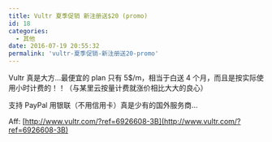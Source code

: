 ```yaml
---
title: Vultr 夏季促销 新注册送$20 (promo)
id: 18
categories:
  - 其他
date: 2016-07-19 20:55:32
permalink: 'vultr-夏季促销-新注册送20-promo'
---
```


Vultr 真是大方...最便宜的 plan 只有 5$/m，相当于白送 4 个月，而且是按实际使用小时计费的！！（与某里云按量计费就涨价相比大大的良心）

支持 PayPal 用银联（不用信用卡）真是少有的国外服务商...

Aff: [http://www.vultr.com/?ref=6926608-3B](http://www.vultr.com/?ref=6926608-3B)

<!--more-->